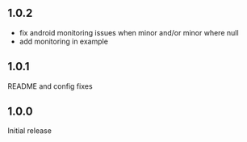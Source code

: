 ## 1.0.2
- fix android monitoring issues when minor and/or minor where null
- add monitoring in example

## 1.0.1
README and config fixes

## 1.0.0
Initial release
